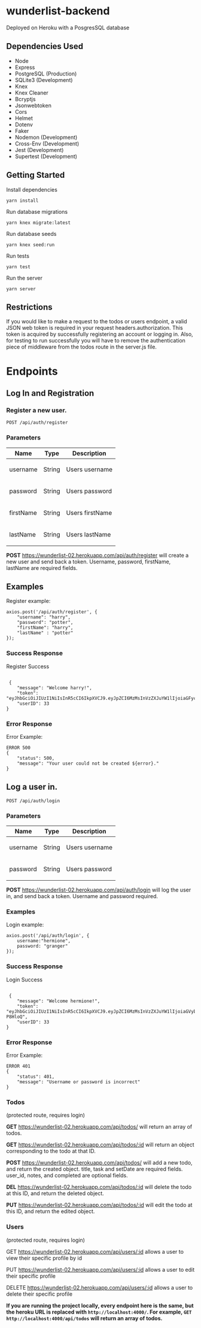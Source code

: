 # wunderlist-backend

Deployed on Heroku with a PosgresSQL database 

## Dependencies Used

- Node
- Express
- PostgreSQL (Production)
- SQLite3 (Development)
- Knex
- Knex Cleaner
- Bcryptjs
- Jsonwebtoken
- Cors
- Helmet
- Dotenv
- Faker
- Nodemon (Development)
- Cross-Env (Development)
- Jest (Development)
- Supertest (Development)

## Getting Started
Install dependencies

 ```yarn install```

Run database migrations

 ```yarn knex migrate:latest```

Run database seeds

 ```yarn knex seed:run```

Run tests

 ```yarn test```

Run the server

 ```yarn server```

## Restrictions
If you would like to make a request to the todos or users endpoint, a valid JSON web token is required in your request headers.authorization. This token is acquired by successfully registering an account or logging in. Also, for testing to run successfully you will have to remove the authentication piece of middleware from the todos route in the server.js file.

# Endpoints

## Log In and Registration

### Register a new user.

    POST /api/auth/register
    
### Parameters

| Name       | Type   | Description                                              |
| ---------- | ------ | -------------------------------------------------------- |
| username   | String | <p>Users username</p>                                       |
| password   | String | <p>Users password</p>                                    |
| firstName  | String | <p>Users firstName </p>                                    |
| lastName   | String | <p>Users lastName </p>

**POST** https://wunderlist-02.herokuapp.com/api/auth/register will create a new user and send back a token. Username, password, firstName, lastName are required fields.

## Examples

Register example:

```
axios.post('/api/auth/register', {
    "username": "harry",
	"password": "potter",
	"firstName": "harry",
 	"lastName" : "potter"
});
```

### Success Response

Register Success

```

 {
    "message": "Welcome harry!",
    "token": "eyJhbGciOiJIUzI1NiIsInR5cCI6IkpXVCJ9.eyJpZCI6MzMsInVzZXJuYW1lIjoiaGFycnkiLCJpYXQiOjE1NjE1NzIzMTksImV4cCI6MTU2MjE3NzExOX0.VCaGen64x_WEkVueJof8XKZxOImjxK09tNN6tiYSZZw",
    "userID": 33
}
```

### Error Response

Error Example:

```
ERROR 500
{
    "status": 500,
    "message": "Your user could not be created ${error}."
}
```

## Log a user in.

    POST /api/auth/login

### Parameters

| Name     | Type   | Description                |
| -------- | ------ | -------------------------- |
| username | String | <p>Users username</p> |
| password | String | <p>Users password</p>      |


**POST** https://wunderlist-02.herokuapp.com/api/auth/login will log the user in, and send back a token. Username and password required.

### Examples

Login example:

```
axios.post('/api/auth/login', {
    username:"hermione",
    password: "granger"
});
```

### Success Response

Login Success

```

 {
    "message": "Welcome hermione!",
    "token": "eyJhbGciOiJIUzI1NiIsInR5cCI6IkpXVCJ9.eyJpZCI6MzMsInVzZXJuYW1lIjoiaGVybWlvbmUiLCJpYXQiOjE1NjE0MTU2OTQsImV4cCI6MTU2MjAyMDQ5NH0.rwTCYJ97VA7IvxT0D2uwY3yHljUr0EPNlKQv-P8HloQ",
    "userID": 33
}
```

### Error Response

Error Example:

```
ERROR 401
{
    "status": 401,
    "message": "Username or password is incorrect"
}
```


### Todos
(protected route, requires login)

**GET** https://wunderlist-02.herokuapp.com/api/todos/ will return an array of todos.

**GET** https://wunderlist-02.herokuapp.com/api/todos/:id will return an object corresponding to the todo at that ID.

**POST** https://wunderlist-02.herokuapp.com/api/todos/ will add a new todo, and return the created object. title, task and setDate are required fields. user_id, notes, and completed are optional fields.

**DEL** https://wunderlist-02.herokuapp.com/api/todos/:id will delete the todo at this ID, and return the deleted object.

**PUT** https://wunderlist-02.herokuapp.com/api/todos/:id will edit the todo at this ID, and return the edited object.


### Users
(protected route, requires login)

GET  https://wunderlist-02.herokuapp.com/api/users/:id allows a user to view their specific profile by id

PUT  https://wunderlist-02.herokuapp.com/api/users/:id allows a user to edit their specific profile

DELETE https://wunderlist-02.herokuapp.com/api/users/:id allows a user to delete their specific profile


**If you are running the project locally, every endpoint here is the same, but the heroku URL is replaced with `http://localhost:4000/`. For example, `GET` `http://localhost:4000/api/todos` will return an array of todos.**
